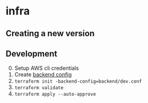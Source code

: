 # infra

## Creating a new version

## Development

0. Setup AWS cli credentials
1. Create [backend config](backend/)
2. `terraform init -backend-config=backend/dev.conf`
3. `terraform validate`
4. `terraform apply --auto-approve`
